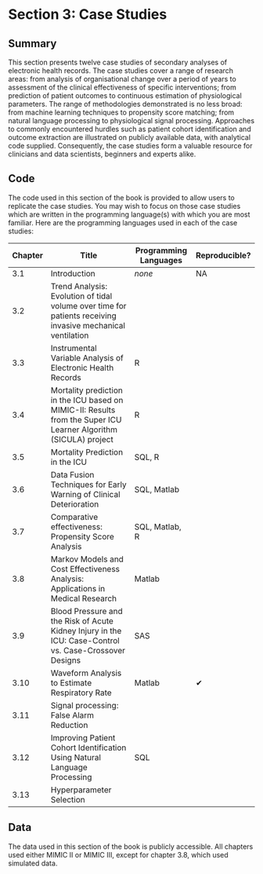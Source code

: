 # Section 3: Case Studies

## Summary

This section presents twelve case studies of secondary analyses of electronic health records. The case studies cover a range of research areas: from analysis of organisational change over a period of years to assessment of the clinical effectiveness of specific interventions; from prediction of patient outcomes to continuous estimation of physiological parameters. The range of methodologies demonstrated is no less broad: from machine learning techniques to propensity score matching; from natural language processing to physiological signal processing. Approaches to commonly encountered hurdles such as patient cohort identification and outcome extraction are illustrated on publicly available data, with analytical code supplied. Consequently, the case studies form a valuable resource for clinicians and data scientists, beginners and experts alike.

## Code

The code used in this section of the book is provided to allow users to replicate the case studies. You may wish to focus on those case studies which are written in the programming language(s) with which you are most familiar. Here are the programming languages used in each of the case studies:

| Chapter | Title | Programming Languages | Reproducible? |
|---|---|---|---|
| 3.1 | Introduction | *none* | NA |
| 3.2 | Trend Analysis: Evolution of tidal volume over time for patients receiving invasive mechanical ventilation |   |  |
| 3.3 | Instrumental Variable Analysis of Electronic Health Records | R |  |
| 3.4 | Mortality prediction in the ICU based on MIMIC-II: Results from the Super ICU Learner Algorithm (SICULA) project | R |  |
| 3.5 | Mortality Prediction in the ICU | SQL, R |  |
| 3.6 | Data Fusion Techniques for Early Warning of Clinical Deterioration | SQL, Matlab |  |
| 3.7 | Comparative effectiveness: Propensity Score Analysis | SQL, Matlab, R |  |
| 3.8 | Markov Models and Cost Effectiveness Analysis: Applications in Medical Research | Matlab |  |
| 3.9 | Blood Pressure and the Risk of Acute Kidney Injury in the ICU: Case-Control vs. Case-Crossover Designs | SAS |  |
| 3.10 | Waveform Analysis to Estimate Respiratory Rate | Matlab | &#10004; |
| 3.11 | Signal processing: False Alarm Reduction |   |  |
| 3.12 | Improving Patient Cohort Identification Using Natural Language Processing | SQL |  |
| 3.13 | Hyperparameter Selection |   |  |

## Data

The data used in this section of the book is publicly accessible. All chapters used either MIMIC II or MIMIC III, except for chapter 3.8, which used simulated data.
